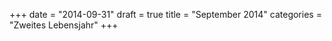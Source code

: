 +++
date = "2014-09-31"
draft = true
title = "September 2014"
categories = "Zweites Lebensjahr"
+++

